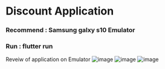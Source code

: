 # Discount Application
### Recommend : Samsung galxy s10 Emulator
### Run : flutter run
Reveiw of application on Emulator
![image](https://github.com/jame12945/Discount-Application/assets/69070123/5e02acca-db3c-485a-9c0c-7eac412aba77)
![image](https://github.com/jame12945/Discount-Application/assets/69070123/58cb7311-08a3-4b8d-87b3-7ff0267ecaf6)
![image](https://github.com/jame12945/Discount-Application/assets/69070123/30f511d7-15b9-49d7-80b9-51cb3088c1c9)

